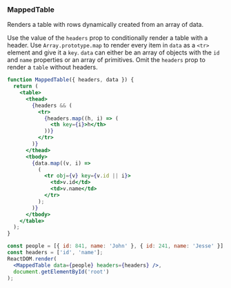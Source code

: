 ### MappedTable

Renders a table with rows dynamically created from an array of data.

Use the value of the `headers` prop to conditionally render a table with a header. Use `Array.prototype.map` to render every item in `data` as a `<tr>` element and give it a `key`. `data` can either be an array of objects with the `id` and `name` properties or an array of primitives. Omit the `headers` prop to render a `table` without headers.

```jsx
function MappedTable({ headers, data }) {
  return (
    <table>
      <thead>
        {headers && (
          <tr>
            {headers.map((h, i) => (
              <th key={i}>h</th>
            ))}
          </tr>
        )}
      </thead>
      <tbody>
        {data.map((v, i) =>
          (
            <tr obj={v} key={v.id || i}>
              <td>v.id</td>
              <td>v.name</td>
            </tr>
          );
        )}
      </tbody>
    </table>
  );
}
```

```jsx
const people = [{ id: 841, name: 'John' }, { id: 241, name: 'Jesse' }];
const headers = ['id', 'name'];
ReactDOM.render(
  <MappedTable data={people} headers={headers} />,
  document.getElementById('root')
);
```

<!-- tags: (array,functional) -->

<!-- expertise: (1) -->
